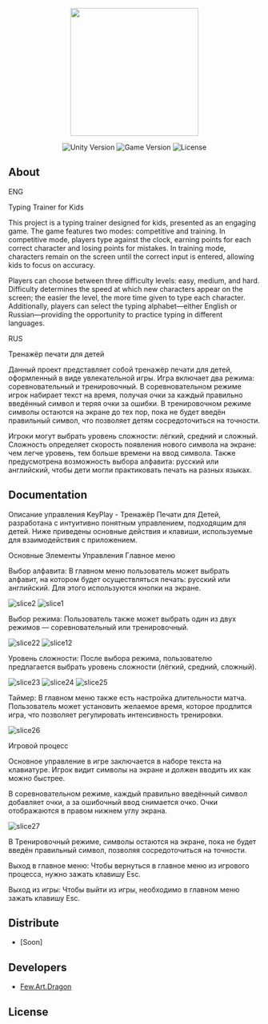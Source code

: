 <p align="center">
      <img src="https://github.com/user-attachments/assets/1a9358cc-b0d9-4f69-9ae9-7a360a1e12b6" width="256">
</p>

<p align="center">
   <img src="https://img.shields.io/badge/Engine-Unity%202022.3.42f1-8A2BE2" alt="Unity Version">
   <img src="https://img.shields.io/badge/Version-1.0-blue" alt="Game Version">
   <img src="https://img.shields.io/badge/License-MIT-green" alt="License">
</p>

## About
ENG

Typing Trainer for Kids

This project is a typing trainer designed for kids, presented as an engaging game. The game features two modes: competitive and training. In competitive mode, players type against the clock, earning points for each correct character and losing points for mistakes. In training mode, characters remain on the screen until the correct input is entered, allowing kids to focus on accuracy.

Players can choose between three difficulty levels: easy, medium, and hard. Difficulty determines the speed at which new characters appear on the screen; the easier the level, the more time given to type each character. Additionally, players can select the typing alphabet—either English or Russian—providing the opportunity to practice typing in different languages.

RUS

Тренажёр печати для детей

Данный проект представляет собой тренажёр печати для детей, оформленный в виде увлекательной игры. Игра включает два режима: соревновательный и тренировочный. В соревновательном режиме игрок набирает текст на время, получая очки за каждый правильно введённый символ и теряя очки за ошибки. В тренировочном режиме символы остаются на экране до тех пор, пока не будет введён правильный символ, что позволяет детям сосредоточиться на точности.

Игроки могут выбрать уровень сложности: лёгкий, средний и сложный. Сложность определяет скорость появления нового символа на экране: чем легче уровень, тем больше времени на ввод символа. Также предусмотрена возможность выбора алфавита: русский или английский, чтобы дети могли практиковать печать на разных языках.

## Documentation

Описание управления
KeyPlay - Тренажёр Печати для Детей, разработана с интуитивно понятным управлением, подходящим для детей. Ниже приведены основные действия и клавиши, используемые для взаимодействия с приложением.

Основные Элементы Управления
Главное меню

Выбор алфавита: В главном меню пользователь может выбрать алфавит, на котором будет осуществляться печать: русский или английский. Для этого используются кнопки на экране.

![slice2](https://github.com/user-attachments/assets/e1dc7460-5e62-41c7-bf0b-9d276d37bd9d)    ![slice1](https://github.com/user-attachments/assets/3e53907a-325e-4871-82c3-f7a8e5f03ed2)

Выбор режима: Пользователь также может выбрать один из двух режимов — соревновательный или тренировочный. 

![slice22](https://github.com/user-attachments/assets/8db87ce5-6612-4ba9-a817-fc8aaba93ffa)    ![slice12](https://github.com/user-attachments/assets/da5d655b-608e-46cc-a896-dcaf0338e130)

Уровень сложности: После выбора режима, пользователю предлагается выбрать уровень сложности (лёгкий, средний, сложный).

![slice23](https://github.com/user-attachments/assets/8b97edff-a7b8-4d7f-b262-d979c66e142e)    ![slice24](https://github.com/user-attachments/assets/e8ee0e0c-7332-4956-880b-f0ebb114c5c0)
![slice25](https://github.com/user-attachments/assets/072a707f-1092-419c-9ee4-49f39549c440)

Таймер: В главном меню также есть настройка длительности матча. Пользователь может установить желаемое время, которое продлится игра, что позволяет регулировать интенсивность тренировки.

![slice26](https://github.com/user-attachments/assets/762b01c6-f1a7-459b-bcd4-f2dcc8922e97)

Игровой процесс

Основное управление в игре заключается в наборе текста на клавиатуре. Игрок видит символы на экране и должен вводить их как можно быстрее.

В соревновательном режиме, каждый правильно введённый символ добавляет очки, а за ошибочный ввод снимается очко.
Очки отображаются в правом нижнем углу экрана.

![slice27](https://github.com/user-attachments/assets/eaf598ef-268b-450f-b572-113604a57ce2)

В Тренировочный режиме, символы остаются на экране, пока не будет введён правильный символ, позволяя сосредоточиться на точности.

Выход в главное меню: Чтобы вернуться в главное меню из игрового процесса, нужно зажать клавишу Esc.

Выход из игры: Чтобы выйти из игры, необходимо в главном меню зажать клавишу Esc.

## Distribute

- [Soon]

## Developers

- [Few.Art.Dragon](https://github.com/Few-Art-Dragon)

## License
